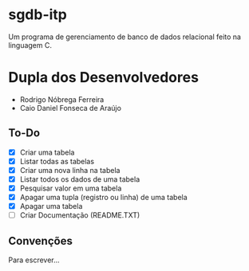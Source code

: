 # sgdb-itp
Um programa de gerenciamento de banco de dados relacional feito na linguagem C.
# Dupla dos Desenvolvedores
- Rodrigo Nóbrega Ferreira
- Caio Daniel Fonseca de Araújo

## To-Do

- [x] Criar uma tabela
- [x] Listar todas as tabelas
- [x] Criar uma nova linha na tabela
- [X] Listar todos os dados de uma tabela
- [X] Pesquisar valor em uma tabela
- [x] Apagar uma tupla (registro ou linha) de uma tabela
- [x] Apagar uma tabela
- [ ] Criar Documentação (README.TXT)

## Convenções

Para escrever...



